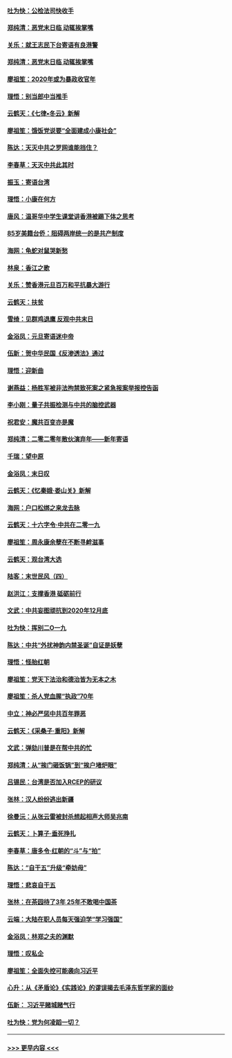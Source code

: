 #### [吐为快：公检法司快收手](../pages/nsc993/n11770359.md?t=01060633) 
#### [郑纯清：恶党末日临 动辄挨掌嘴](../pages/nsc993/n11769912.md?t=01060633) 
#### [关乐：就王志民下台寄语有良港警](../pages/nsc993/n11769903.md?t=01060633) 
#### [郑纯清：恶党末日临 动辄挨掌嘴](../pages/nsc993/n11769356.md?t=01060633) 
#### [廖祖笙：2020年或为暴政收官年](../pages/nsc993/n11768216.md?t=01060633) 
#### [理悟：别当郎中当推手](../pages/nsc993/n11768243.md?t=01060633) 
#### [云鹤天：《七律▪冬云》新解](../pages/nsc993/n11768204.md?t=01060633) 
#### [廖祖笙：饿饭党说要“全面建成小康社会”](../pages/nsc993/n11767482.md?t=01060633) 
#### [陈达：天灭中共之罗网谁能挡住？](../pages/nsc993/n11767465.md?t=01060633) 
#### [李春草：天灭中共此其时](../pages/nsc993/n11767452.md?t=01060633) 
#### [振玉：寄语台湾](../pages/nsc993/n11767432.md?t=01060633) 
#### [理悟：小康在何方](../pages/nsc993/n11767394.md?t=01060633) 
#### [唐风：温哥华中学生课堂讲香港被踢下体之思考](../pages/nsc993/n11766848.md?t=01060633) 
#### [85岁美籍台侨：阻碍两岸统一的是共产制度](../pages/nsc993/n11765043.md?t=01060633) 
#### [海网：龟蛇对鼠哭新愁](../pages/nsc993/n11764895.md?t=01060633) 
#### [林泉：香江之歌](../pages/nsc993/n11764415.md?t=01060633) 
#### [关乐：赞香港元旦百万和平抗暴大游行](../pages/nsc993/n11764382.md?t=01060633) 
#### [云鹤天：扶贫](../pages/nsc993/n11764245.md?t=01060633) 
#### [雪绮：见群鸡退鹰  反观中共末日](../pages/nsc993/n11762112.md?t=01060633) 
#### [金浴凤：元旦寄语迷中帝](../pages/nsc993/n11761788.md?t=01060633) 
#### [伍新：贺中华民国《反渗透法》通过](../pages/nsc993/n11761994.md?t=01060633) 
#### [理悟：迎新曲](../pages/nsc993/n11761152.md?t=01060633) 
#### [谢燕益：杨胜军被非法拘禁致死案之紧急报案举报控告函](../pages/nsc993/n11756134.md?t=01060633) 
#### [李小刚：量子共振检测与中共的脑控武器](../pages/nsc993/n11754518.md?t=01060633) 
#### [祝君安：魔共百变亦是魔](../pages/nsc993/n11754469.md?t=01060633) 
#### [郑纯清：二零二零年散伙演弃年——新年寄语](../pages/nsc993/n11754195.md?t=01060633) 
#### [千瑞：望中原](../pages/nsc993/n11754159.md?t=01060633) 
#### [金浴凤：末日叹](../pages/nsc993/n11752359.md?t=01060633) 
#### [云鹤天：《忆秦娥‧娄山关》新解](../pages/nsc993/n11752348.md?t=01060633) 
#### [海网：户口松绑之来龙去脉](../pages/nsc993/n11752328.md?t=01060633) 
#### [云鹤天：十六字令‧中共在二零一九](../pages/nsc993/n11752305.md?t=01060633) 
#### [廖祖笙：周永康余孽在不断寻衅滋事](../pages/nsc993/n11751013.md?t=01060633) 
#### [云鹤天：观台湾大选](../pages/nsc993/n11751007.md?t=01060633) 
#### [陆客：末世民风（四）](../pages/nsc993/n11749203.md?t=01060633) 
#### [赵洪江：支撑香港 砥砺前行](../pages/nsc993/n11748482.md?t=01060633) 
#### [文武：中共妄图顽抗到2020年12月底](../pages/nsc993/n11748446.md?t=01060633) 
#### [吐为快：挥别二O一九](../pages/nsc993/n11748411.md?t=01060633) 
#### [陈达：中共“外扰神韵内禁圣诞”自证是妖孽](../pages/nsc993/n11748226.md?t=01060633) 
#### [理悟：怪胎红朝](../pages/nsc993/n11748206.md?t=01060633) 
#### [廖祖笙：党天下法治和德治皆为无本之木](../pages/nsc993/n11748135.md?t=01060633) 
#### [廖祖笙：杀人党血腥“执政”70年](../pages/nsc993/n11745144.md?t=01060633) 
#### [中立：神必严惩中共百年罪恶](../pages/nsc993/n11744970.md?t=01060633) 
#### [云鹤天：《采桑子‧重阳》新解](../pages/nsc993/n11744948.md?t=01060633) 
#### [文武：弹劾川普是在帮中共的忙](../pages/nsc993/n11744758.md?t=01060633) 
#### [郑纯清：从“挨门砸饭锅”到“挨户堵炉眼”](../pages/nsc993/n11744745.md?t=01060633) 
#### [吕锡民：台湾是否加入RCEP的研议](../pages/nsc993/n11744701.md?t=01060633) 
#### [张林：汉人纷纷逃出新疆](../pages/nsc993/n11743530.md?t=01060633) 
#### [徐曼沅：从张云雷被封杀想起相声大师吴兆南](../pages/nsc993/n11741816.md?t=01060633) 
#### [云鹤天：卜算子‧垂死挣扎](../pages/nsc993/n11739956.md?t=01060633) 
#### [李春草：唐多令‧红朝的“斗”与“拍”](../pages/nsc993/n11739830.md?t=01060633) 
#### [陈达：“自干五”升级“牵妨母”](../pages/nsc993/n11739724.md?t=01060633) 
#### [理悟：悲哀自干五](../pages/nsc993/n11739547.md?t=01060633) 
#### [张林：在茶园待了3年 25年不敢喝中国茶](../pages/nsc993/n11739240.md?t=01060633) 
#### [云端：大陆在职人员每天强迫学“学习强国”](../pages/nsc993/n11738735.md?t=01060633) 
#### [金浴凤：林郑之夫的渊默](../pages/nsc993/n11737735.md?t=01060633) 
#### [理悟：叹私企](../pages/nsc993/n11737715.md?t=01060633) 
#### [廖祖笙：全面失控可能袭向习近平](../pages/nsc993/n11737704.md?t=01060633) 
#### [心升：从《矛盾论》《实践论》的谬误揭去毛泽东哲学家的面纱](../pages/nsc993/n11736962.md?t=01060633) 
#### [伍新： 习近平赌城赌气行](../pages/nsc993/n11736929.md?t=01060633) 
#### [吐为快：党为何凌蹈一切？](../pages/nsc993/n11736915.md?t=01060633) 

----
#### [ >>> 更早内容 <<< ](../indexes/nsc993-earlier.md)
